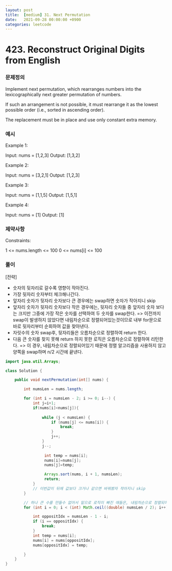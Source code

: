 ```yaml
---
layout: post
title:  [medium] 31. Next Permutation
date:   2021-09-28 00:00:00 +0900
categories: leetcode
---
```


# 423. Reconstruct Original Digits from English

### 문제정의
Implement next permutation, which rearranges numbers into the lexicographically next greater permutation of numbers.

If such an arrangement is not possible, it must rearrange it as the lowest possible order (i.e., sorted in ascending order).

The replacement must be in place and use only constant extra memory.


### 예시
Example 1:

Input: nums = [1,2,3]
Output: [1,3,2]

Example 2:

Input: nums = [3,2,1]
Output: [1,2,3]

Example 3:

Input: nums = [1,1,5]
Output: [1,5,1]

Example 4:

Input: nums = [1]
Output: [1]
 
### 제약사항
Constraints:

1 <= nums.length <= 100
0 <= nums[i] <= 100

### 풀이
[전략]
- 숫자의 뒷자리로 갈수록 영향이 작아진다.
- 가장 뒷자리 숫자부터 체크해나간다.
- 앞자리 숫자가 뒷자리 숫자보다 큰 경우에는 swap하면 숫자가 작아지니 skip
- 앞자리 숫자가 뒷자리 숫자보다 작은 경우에는, 뒷자리 숫자들 중 앞자리 숫자 보다는 크지만 그중에 가장 작은 숫자를 선택하여 두 숫자를 swap한다.
   => 이전까지 swap이 발생하지 않았다면 내림차순으로 정렬되어있는것이므로 내부 for문으로 바로 뒷자리부터 순회하여 값을 찾아낸다.
- 자릿수의 숫자 swap후, 뒷자리들은 오름차순으로 정렬하여 return 한다.
- 다음 큰 숫자를 찾지 못해 return 하지 못한 로직은 오름차순으로 정렬하여 리턴한다. 
    => 이 경우, 내림차순으로 정렬되어있기 때문에 정렬 알고리즘을 사용하지 않고 양쪽을 swap하며 n/2 시간에 끝낸다. 

```java
import java.util.Arrays;

class Solution {

    public void nextPermutation(int[] nums) {

        int numsLen = nums.length;

        for (int i = numsLen - 2; i >= 0; i--) {
            int j=i+1;
            if(nums[i]<nums[j]){
                
                while (j < numsLen) {
                    if (nums[j] <= nums[i]) {
                        break;
                    }
                    j++;
                }
                j--;
                
                 int temp = nums[i];
                 nums[i]=nums[j];
                 nums[j]=temp;

                 Arrays.sort(nums, i + 1, numsLen);
                 return;
            }
            // 이번값이 뒤에 값보다 크거나 같으면 바꿔봤자 작아지니 skip
        }

        // 하나 큰 수를 만들수 없어서 밑으로 로직이 빠진 애들은, 내림차순으로 정렬되어있는 경우일것이므로, 반대로 뒤집으면 오름차순 정렬
        for (int i = 0; i < (int) Math.ceil((double) numsLen / 2); i++) {

            int oppositIdx = numsLen - 1 - i;
            if (i == oppositIdx) {
                break;
            }
            int temp = nums[i];
            nums[i] = nums[oppositIdx];
            nums[oppositIdx] = temp;

        }
    }
}
```